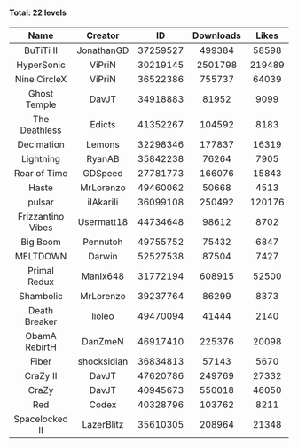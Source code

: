 #### Total: 22 levels

| Name | Creator | ID | Downloads | Likes |
|:---:|:---:|:---:|:---:|:---:|
| BuTiTi II | JonathanGD | 37259527 | 499384 | 58598
| HyperSonic | ViPriN | 30219145 | 2501798 | 219489
| Nine CircleX | ViPriN | 36522386 | 755737 | 64039
| Ghost Temple | DavJT | 34918883 | 81952 | 9099
| The Deathless | Edicts | 41352267 | 104592 | 8183
| Decimation | Lemons | 32298346 | 177837 | 16319
| Lightning | RyanAB | 35842238 | 76264 | 7905
| Roar of Time | GDSpeed | 27781773 | 166076 | 15843
| Haste | MrLorenzo | 49460062 | 50668 | 4513
| pulsar | iIAkariIi | 36099108 | 250492 | 120176
| Frizzantino Vibes | Usermatt18 | 44734648 | 98612 | 8702
| Big Boom | Pennutoh | 49755752 | 75432 | 6847
| MELTDOWN | Darwin | 52527538 | 87504 | 7427
| Primal Redux | Manix648 | 31772194 | 608915 | 52500
| Shambolic | MrLorenzo | 39237764 | 86299 | 8373
| Death Breaker | lioleo | 49470094 | 41444 | 2140
| ObamA RebirtH | DanZmeN | 46917410 | 225376 | 20098
| Fiber | shocksidian | 36834813 | 57143 | 5670
| CraZy II | DavJT | 47620786 | 249769 | 27332
| CraZy | DavJT | 40945673 | 550018 | 46050
| Red | Codex | 40328796 | 103762 | 8211
| Spacelocked II | LazerBlitz | 35610305 | 208964 | 21348
